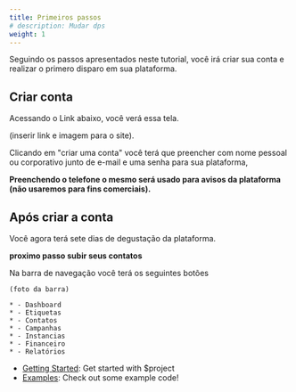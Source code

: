 ```yaml
---
title: Primeiros passos
# description: Mudar dps
weight: 1
---
```


<!-- {{% pageinfo %}}
Mudar dps
{{% /pageinfo %}} -->

Seguindo os passos apresentados neste tutorial, você irá criar sua conta e realizar o primero disparo em sua plataforma.

## Criar conta

Acessando o Link abaixo, você verá essa tela. 

(inserir link e imagem para o site).

Clicando em "criar uma conta" você terá que preencher com nome pessoal ou corporativo junto de e-mail e uma senha para sua plataforma, 

**Preenchendo o telefone o mesmo será usado para avisos da plataforma (não usaremos para fins comerciais).**

## Após criar a conta

Você agora terá sete dias de degustação da plataforma.

**proximo passo subir seus contatos**

Na barra de navegação você terá os seguintes botões

    (foto da barra)

    * - Dashboard
    * - Etiquetas
    * - Contatos
    * - Campanhas
    * - Instancias
    * - Financeiro
    * - Relatórios

* [Getting Started](/docs/getting-started/): Get started with $project
* [Examples](/docs/examples/): Check out some example code!

